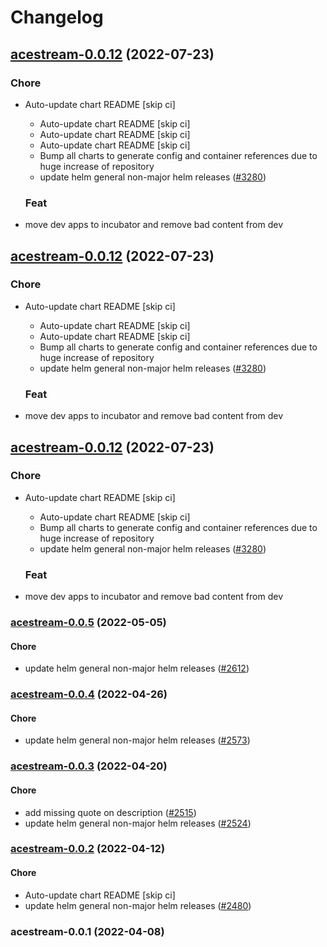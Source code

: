 # Changelog



## [acestream-0.0.12](https://github.com/truecharts/apps/compare/acestream-0.0.11...acestream-0.0.12) (2022-07-23)

### Chore

- Auto-update chart README [skip ci]
  - Auto-update chart README [skip ci]
  - Auto-update chart README [skip ci]
  - Auto-update chart README [skip ci]
  - Bump all charts to generate config and container references due to huge increase of repository
  - update helm general non-major helm releases ([#3280](https://github.com/truecharts/apps/issues/3280))

  ### Feat

- move dev apps to incubator and remove bad content from dev




## [acestream-0.0.12](https://github.com/truecharts/apps/compare/acestream-0.0.11...acestream-0.0.12) (2022-07-23)

### Chore

- Auto-update chart README [skip ci]
  - Auto-update chart README [skip ci]
  - Auto-update chart README [skip ci]
  - Bump all charts to generate config and container references due to huge increase of repository
  - update helm general non-major helm releases ([#3280](https://github.com/truecharts/apps/issues/3280))

  ### Feat

- move dev apps to incubator and remove bad content from dev




## [acestream-0.0.12](https://github.com/truecharts/apps/compare/acestream-0.0.11...acestream-0.0.12) (2022-07-23)

### Chore

- Auto-update chart README [skip ci]
  - Auto-update chart README [skip ci]
  - Bump all charts to generate config and container references due to huge increase of repository
  - update helm general non-major helm releases ([#3280](https://github.com/truecharts/apps/issues/3280))

  ### Feat

- move dev apps to incubator and remove bad content from dev







<a name="acestream-0.0.5"></a>
### [acestream-0.0.5](https://github.com/truecharts/apps/compare/acestream-0.0.4...acestream-0.0.5) (2022-05-05)

#### Chore

* update helm general non-major helm releases ([#2612](https://github.com/truecharts/apps/issues/2612))



<a name="acestream-0.0.4"></a>
### [acestream-0.0.4](https://github.com/truecharts/apps/compare/acestream-0.0.3...acestream-0.0.4) (2022-04-26)

#### Chore

* update helm general non-major helm releases ([#2573](https://github.com/truecharts/apps/issues/2573))



<a name="acestream-0.0.3"></a>
### [acestream-0.0.3](https://github.com/truecharts/apps/compare/acestream-0.0.2...acestream-0.0.3) (2022-04-20)

#### Chore

* add missing quote on description ([#2515](https://github.com/truecharts/apps/issues/2515))
* update helm general non-major helm releases ([#2524](https://github.com/truecharts/apps/issues/2524))



<a name="acestream-0.0.2"></a>
### [acestream-0.0.2](https://github.com/truecharts/apps/compare/acestream-0.0.1...acestream-0.0.2) (2022-04-12)

#### Chore

* Auto-update chart README [skip ci]
* update helm general non-major helm releases ([#2480](https://github.com/truecharts/apps/issues/2480))



<a name="acestream-0.0.1"></a>
### acestream-0.0.1 (2022-04-08)

